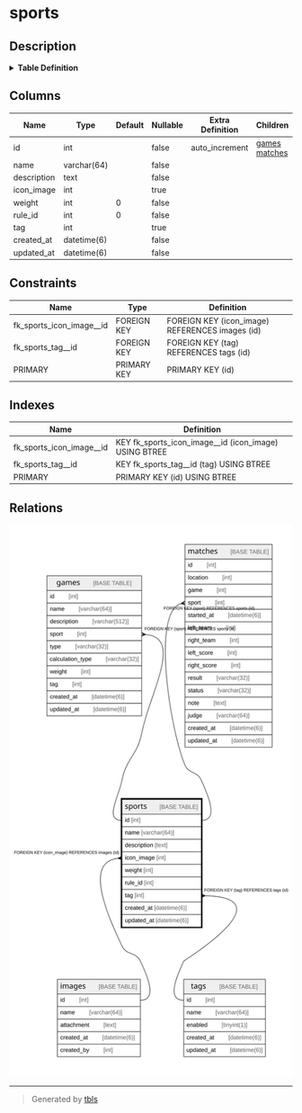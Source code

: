 # sports

## Description

<details>
<summary><strong>Table Definition</strong></summary>

```sql
CREATE TABLE `sports` (
  `id` int NOT NULL AUTO_INCREMENT,
  `name` varchar(64) NOT NULL,
  `description` text NOT NULL,
  `icon_image` int DEFAULT NULL,
  `weight` int NOT NULL DEFAULT '0',
  `rule_id` int NOT NULL DEFAULT '0',
  `tag` int DEFAULT NULL,
  `created_at` datetime(6) NOT NULL,
  `updated_at` datetime(6) NOT NULL,
  PRIMARY KEY (`id`),
  KEY `fk_sports_icon_image__id` (`icon_image`),
  KEY `fk_sports_tag__id` (`tag`),
  CONSTRAINT `fk_sports_icon_image__id` FOREIGN KEY (`icon_image`) REFERENCES `images` (`id`) ON DELETE SET NULL ON UPDATE RESTRICT,
  CONSTRAINT `fk_sports_tag__id` FOREIGN KEY (`tag`) REFERENCES `tags` (`id`) ON DELETE SET NULL ON UPDATE RESTRICT
) ENGINE=InnoDB AUTO_INCREMENT=[Redacted by tbls] DEFAULT CHARSET=utf8mb4 COLLATE=utf8mb4_0900_ai_ci
```

</details>

## Columns

| Name | Type | Default | Nullable | Extra Definition | Children | Parents | Comment |
| ---- | ---- | ------- | -------- | ---------------- | -------- | ------- | ------- |
| id | int |  | false | auto_increment | [games](games.md) [matches](matches.md) |  |  |
| name | varchar(64) |  | false |  |  |  |  |
| description | text |  | false |  |  |  |  |
| icon_image | int |  | true |  |  | [images](images.md) |  |
| weight | int | 0 | false |  |  |  |  |
| rule_id | int | 0 | false |  |  |  |  |
| tag | int |  | true |  |  | [tags](tags.md) |  |
| created_at | datetime(6) |  | false |  |  |  |  |
| updated_at | datetime(6) |  | false |  |  |  |  |

## Constraints

| Name | Type | Definition |
| ---- | ---- | ---------- |
| fk_sports_icon_image__id | FOREIGN KEY | FOREIGN KEY (icon_image) REFERENCES images (id) |
| fk_sports_tag__id | FOREIGN KEY | FOREIGN KEY (tag) REFERENCES tags (id) |
| PRIMARY | PRIMARY KEY | PRIMARY KEY (id) |

## Indexes

| Name | Definition |
| ---- | ---------- |
| fk_sports_icon_image__id | KEY fk_sports_icon_image__id (icon_image) USING BTREE |
| fk_sports_tag__id | KEY fk_sports_tag__id (tag) USING BTREE |
| PRIMARY | PRIMARY KEY (id) USING BTREE |

## Relations

![er](sports.svg)

---

> Generated by [tbls](https://github.com/k1LoW/tbls)
